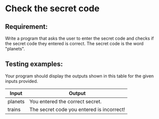 # Check the secret code

## Requirement:

Write a program that asks the user to enter the secret code and checks if the secret code they entered is correct.
The secret code is the word "planets".

## Testing examples:

Your program should display the outputs shown in this table for the given inputs provided.

| Input   | Output                                    |
|---------|-------------------------------------------|
| planets | You entered the correct secret.           |
| trains  | The secret code you entered is incorrect! |
